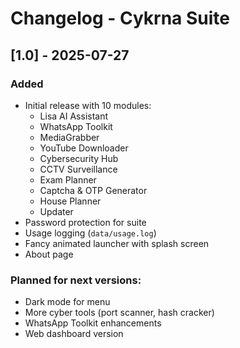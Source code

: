 # Changelog - Cykrna Suite

## [1.0] - 2025-07-27
### Added
- Initial release with 10 modules:
  - Lisa AI Assistant
  - WhatsApp Toolkit
  - MediaGrabber
  - YouTube Downloader
  - Cybersecurity Hub
  - CCTV Surveillance
  - Exam Planner
  - Captcha & OTP Generator
  - House Planner
  - Updater
- Password protection for suite
- Usage logging (`data/usage.log`)
- Fancy animated launcher with splash screen
- About page

### Planned for next versions:
- Dark mode for menu
- More cyber tools (port scanner, hash cracker)
- WhatsApp Toolkit enhancements
- Web dashboard version
